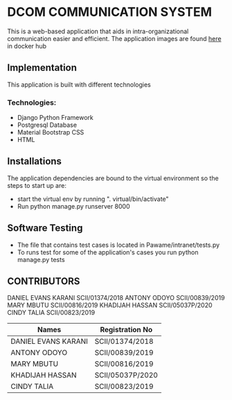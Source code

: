 # DCOM COMMUNICATION SYSTEM

This is a web-based application that aids in intra-organizational  communication easier and efficient. The application images are found [here](https://hub.docker.com/repository/docker/otidola101/datacom/) in docker hub

## Implementation

This application is built with different technologies

### Technologies:
- Django Python Framework
- Postgresql Database
- Material Bootstrap CSS
- HTML

## Installations
The application dependencies are bound to the virtual environment so the steps to start up are:

- start the virtual env by running ". virtual/bin/activate"
- Run python manage.py runserver 8000 

## Software Testing
- The file that contains test cases is located in Pawame/intranet/tests.py
- To runs test for some of the application's cases you run python manage.py tests


## CONTRIBUTORS

DANIEL EVANS KARANI SCII/01374/2018
ANTONY ODOYO SCII/00839/2019
MARY MBUTU SCII/00816/2019
KHADIJAH HASSAN SCII/05037P/2020
CINDY TALIA SCII/00823/2019

| Names                | Registration No |
| -------------------- | --------------- |
| DANIEL EVANS KARANI  | SCII/01374/2018 |
| ANTONY ODOYO         | SCII/00839/2019 |
| MARY MBUTU           | SCII/00816/2019 |
| KHADIJAH HASSAN      | SCII/05037P/2020|
| CINDY TALIA          | SCII/00823/2019 |